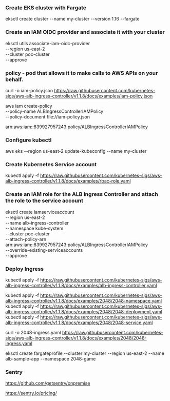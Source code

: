 ### Create EKS cluster with Fargate
eksctl create cluster --name my-cluster --version 1.16 --fargate


### Create an IAM OIDC provider and associate it with your cluster
eksctl utils associate-iam-oidc-provider \
    --region us-east-2 \
    --cluster poc-cluster \
    --approve
    
### policy - pod that allows it to make calls to AWS APIs on your behalf.    
curl -o iam-policy.json https://raw.githubusercontent.com/kubernetes-sigs/aws-alb-ingress-controller/v1.1.8/docs/examples/iam-policy.json

aws iam create-policy \
    --policy-name ALBIngressControllerIAMPolicy \
    --policy-document file://iam-policy.json


 arn:aws:iam::839927957243:policy/ALBIngressControllerIAMPolicy
 
### Configure kubectl
aws eks --region us-east-2 update-kubeconfig --name my-cluster
 
### Create Kubernetes Service account

kubectl apply -f https://raw.githubusercontent.com/kubernetes-sigs/aws-alb-ingress-controller/v1.1.8/docs/examples/rbac-role.yaml

### Create an IAM role for the ALB Ingress Controller and attach the role to the service account
eksctl create iamserviceaccount \
    --region us-east-2 \
    --name alb-ingress-controller \
    --namespace kube-system \
    --cluster poc-cluster \
    --attach-policy-arn arn:aws:iam::839927957243:policy/ALBIngressControllerIAMPolicy \
    --override-existing-serviceaccounts \
    --approve
    
### Deploy Ingress
kubectl apply -f https://raw.githubusercontent.com/kubernetes-sigs/aws-alb-ingress-controller/v1.1.8/docs/examples/alb-ingress-controller.yaml


kubectl apply -f https://raw.githubusercontent.com/kubernetes-sigs/aws-alb-ingress-controller/v1.1.8/docs/examples/2048/2048-namespace.yaml
kubectl apply -f https://raw.githubusercontent.com/kubernetes-sigs/aws-alb-ingress-controller/v1.1.8/docs/examples/2048/2048-deployment.yaml
kubectl apply -f https://raw.githubusercontent.com/kubernetes-sigs/aws-alb-ingress-controller/v1.1.8/docs/examples/2048/2048-service.yaml

curl -o 2048-ingress.yaml https://raw.githubusercontent.com/kubernetes-sigs/aws-alb-ingress-controller/v1.1.8/docs/examples/2048/2048-ingress.yaml

eksctl create fargateprofile --cluster my-cluster --region us-east-2 --name alb-sample-app --namespace 2048-game

### Sentry

https://github.com/getsentry/onpremise

https://sentry.io/pricing/


